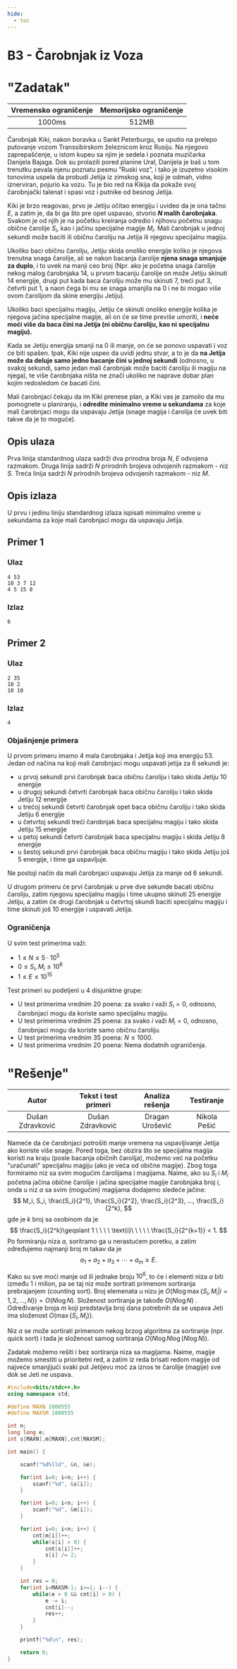 ```yaml
---
hide:
  - toc
---
```


# B3 - Čarobnjak iz Voza

#  "Zadatak"

| Vremensko ograničenje | Memorijsko ograničenje |
|:-:|:-:|
| 1000ms | 512MB |

Čarobnjak Kiki, nakon boravka u Sankt Peterburgu, se uputio na prelepo putovanje vozom Transsibirskom železnicom kroz Rusiju. Na njegovo zaprepašćenje, u istom kupeu sa njim je sedela i poznata muzičarka Danijela Bajaga. Dok su prolazili pored planine Ural, Danijela je baš u tom trenutku pevala njenu poznatu pesmu ”Ruski voz”, i tako je izuzetno visokim tonovima uspela da probudi Jetija iz zimskog sna, koji je odmah, vidno iznerviran, pojurio ka vozu. Tu je bio red na Kikija da pokaže svoj čarobnjački talenat i spasi voz i putnike od besnog Jetija.

Kiki je brzo reagovao, prvo je Jetiju očitao energiju i uvideo da je ona tačno $E$, a zatim je, da bi ga što pre opet uspavao, stvorio **$N$ malih čarobnjaka**. Svakom je od njih je na početku kreiranja odredio i njihovu početnu snagu obične čarolije $S_i$, kao i jačinu specijalne magije $M_i$. Mali čarobnjak u jednoj sekundi može baciti ili običnu čaroliju na Jetija ili njegovu specijalnu magiju.

Ukoliko baci običnu čaroliju, Jetiju skida onoliko energije koliko je njegova trenutna snaga čarolije, ali se nakon bacanja čarolije **njena snaga smanjuje za duplo**, i to uvek na manji ceo broj (Npr. ako je početna snaga čarolije nekog malog čarobnjaka 14, u prvom bacanju čarolije on može Jetiju skinuti 14 energije, drugi put kada baca čaroliju može mu skinuti 7, treći put 3, četvrti put 1, a naon čega bi mu se snaga smanjila na 0 i ne bi mogao više ovom čarolijom da skine energiju Jetiju).

Ukoliko baci specijalnu magiju, Jetiju će skinuti onoliko energije kolika je njegova jačina specijalne magije, ali on će se time previše umoriti, i **neće moći više da baca čini na Jetija (ni običnu čaroliju, kao ni specijalnu magiju).**

Kada se Jetiju energija smanji na 0 ili manje, on će se ponovo uspavati i voz će biti spašen. Ipak, Kiki nije uspeo da uvidi jednu stvar, a to je da **na Jetija može da deluje samo jedno bacanje čini u jednoj sekundi** (odnosno, u svakoj sekundi, samo jedan mali čarobnjak može baciti čaroliju ili magiju na njega), te više čarobnjaka ništa ne znači ukoliko ne naprave dobar plan kojim redosledom će bacati čini. 

Mali čarobnjaci čekaju da im Kiki prenese plan, a Kiki vas je zamolio da mu pomognete u planiranju, i **odredite minimalno vreme u sekundama** za koje mali čarobnjaci mogu da uspavaju Jetija (snage magija i čarolija će uvek biti takve da je to moguće).

## Opis ulaza

Prva linija standardnog ulaza sadrži dva prirodna broja $N$, $E$ odvojena razmakom. Druga linija sadrži $N$ prirodnih brojeva odvojenih razmakom - niz $S$. Treća linija sadrži $N$ prirodnih brojeva odvojenih razmakom - niz $M$.

## Opis izlaza

U prvu i jedinu liniju standardnog izlaza ispisati minimalno vreme u sekundama za koje mali čarobnjaci mogu da uspavaju Jetija.

## Primer 1

### Ulaz

```
4 53
10 3 7 12
4 5 15 8
```

### Izlaz

```
6
```

## Primer 2

### Ulaz

```
2 35
10 2
10 10
```

### Izlaz

```
4
```

### Objašnjenje primera

U prvom primeru imamo 4 mala čarobnjaka i Jetija koji ima energiju 53. Jedan od načina na koji mali čarobnjaci mogu uspavati jetija za 6 sekundi je:

- u prvoj sekundi prvi čarobnjak baca običnu čaroliju i tako skida Jetiju 10 energije
- u drugoj sekundi četvrti čarobnjak baca običnu čaroliju i tako skida Jetiju 12 energije
- u trećoj sekundi četvrti čarobnjak opet baca običnu čaroliju i tako skida Jetiju 6 energije
- u četvrtoj sekundi treći čarobnjak baca specijalnu magiju i tako skida Jetiju 15 energije
- u petoj sekundi četvrti čarobnjak baca specijalnu magiju i skida Jetiju 8 energije
- u šestoj sekundi prvi čarobnjak baca običnu magiju i tako skida Jetiju još 5 energije, i time ga uspavljuje.

Ne postoji način da mali čarobnjaci uspavaju Jetija za manje od 6 sekundi.

U drugom primeru će prvi čarobnjak u prve dve sekunde bacati običnu čaroliju, zatim njegovu specijalnu magiju i time ukupno skinuti 25 energije Jetiju, a zatim će drugi čarobnjak u četvrtoj skundi baciti specijalnu magiju i time skinuti još 10 energije i uspavati Jetija.

### Ograničenja

U svim test primerima važi:

* $1 \leq N \leq 5 \cdot 10^5$
* $0 \leq S_i, M_i \leq 10^6$
* $1 \leq E \leq 10^{15}$

Test primeri su podeljeni u 4 disjunktne grupe:

* U test primerima vrednim 20 poena: za svako $i$ važi $S_i = 0$, odnosno, čarobnjaci mogu da koriste samo specijalnu magiju.
* U test primerima vrednim 25 poena: za svako $i$ važi $M_i = 0$, odnosno, čarobnjaci mogu da koriste samo običnu čaroliju.
* U test primerima vrednim 35 poena: $N \leq 1000$.
* U test primerima vrednim 20 poena: Nema dodatnih ograničenja.

#  "Rešenje"

| Autor | Tekst i test primeri | Analiza rеšenja | Testiranje |
|:-:|:-:|:-:|:-:|
| Dušan Zdravković | Dušan Zdravković | Dragan Urošević | Nikola Pešić |


Nameće da će čarobnjaci potrošiti manje vremena na uspavljivanje Jetija ako koriste više snage. Pored toga, bez obzira što se specijalna magija koristi na kraju (posle bacanja običnih čarolija), možemo već na početku "uračunati" specijalnu magiju (ako je veća od obične magije).
Zbog toga formiramo niz sa svim mogućim čarolijama i magijama. Naime, ako su $S_i$ i $M_i$ početna jačina obične čarolije i jačina specijalne magije čarobnjaka broj $i$, onda u niz $a$ sa svim (mogućim) magijama dodajemo sledeće jačine:
$$
M_i, S_i, \frac{S_i}{2^1}, \frac{S_i}{2^2}, \frac{S_i}{2^3}, ..., \frac{S_i}{2^k}, 
$$
gde je $k$ broj sa osobinom da je 
$$
\frac{S_i}{2^k}\geqslant 1 \ \ \ \ \text{i}\ \ \ \ \ \frac{S_i}{2^{k+1}} < 1.
$$
Po formiranju niza $a$, soritramo ga u nerastućem poretku, a zatim određujemo najmanji broj $m$ takav da je
$$
a_1 + a_2 + a_3 + \dotsb + a_m \geqslant E.
$$

Kako su sve moći manje od ili jednake broju $10^6$, to će i elementi niza $a$ biti između $1$ i milion, pa se taj niz može sortirati primenom sortiranja prebrajanjem (counting sort). Broj elemenata u nizu je $O(N\log\max\{S_i, M_i|i=1, 2, ..., N\}) = O(N\log N)$. Složenost sortiranja je takođe $O(N\log N)$ . Određivanje broja $m$ koji predstavlja broj dana potrebnih da se uspava Jeti ima složenost $O(\max\{S_i,M_i\})$.


Niz $a$ se može sortirati primenom nekog brzog algoritma za sortiranje (npr. quick sort)  i tada  je složenost samog sortiranja $O(N\log N\log(N\log N))$.

Zadatak možemo rešiti i bez sortiranja niza sa magijama. Naime, magije možemo smestiti u prioritetni red, a zatim iz reda brisati redom magije od najveće smanjijući svaki put Jetijevu moć za iznos te čarolije (magije) sve dok se Jeti ne uspava.

``` cpp title="03_carobnjak_iz_voza.cpp" linenums="1"
#include<bits/stdc++.h>
using namespace std;

#define MAXN 1000555
#define MAXSM 1000555

int n;
long long e;
int s[MAXN],m[MAXN],cnt[MAXSM];

int main() {

    scanf("%d%lld", &n, &e);

    for(int i=0; i<n; i++) {
        scanf("%d", &s[i]);
    }

    for(int i=0; i<n; i++) {
        scanf("%d", &m[i]);
    }

    for(int i=0; i<n; i++) {
        cnt[m[i]]++;
        while(s[i] > 0) {
            cnt[s[i]]++;
            s[i] /= 2;
        }
    }

    int res = 0;
    for(int i=MAXSM-1; i>=1; i--) {
        while(e > 0 && cnt[i] > 0) {
            e -= i;
            cnt[i]--;
            res++;
        }
    }

    printf("%d\n", res);

    return 0;
}
```
